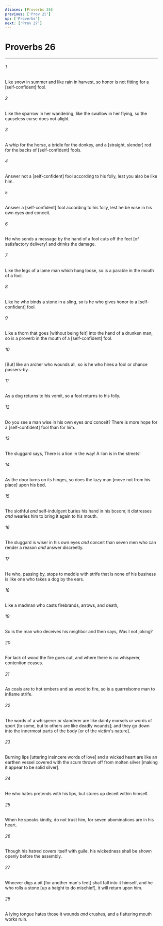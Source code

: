 ```yaml
---
Aliases: [Proverbs 26]
previous: ['Prov 25']
up: ['Proverbs']
next: ['Prov 27']
---
```

# Proverbs 26

***














###### 1 






Like snow in summer and like rain in harvest, so honor is not fitting for a [self-confident] fool. 













###### 2 






Like the sparrow in her wandering, like the swallow in her flying, so the causeless curse does not alight. 













###### 3 






A whip for the horse, a bridle for the donkey, and a [straight, slender] rod for the backs of [self-confident] fools. 













###### 4 






Answer not a [self-confident] fool according to his folly, lest you also be like him. 













###### 5 






Answer a [self-confident] fool according to his folly, lest he be wise in his own eyes _and_ conceit. 













###### 6 






He who sends a message by the hand of a fool cuts off the feet [of satisfactory delivery] and drinks the damage. 













###### 7 






Like the legs of a lame man which hang loose, so is a parable in the mouth of a fool. 













###### 8 






Like he who binds a stone in a sling, so is he who gives honor to a [self-confident] fool. 













###### 9 






Like a thorn that goes [without being felt] into the hand of a drunken man, so is a proverb in the mouth of a [self-confident] fool. 













###### 10 






[But] like an archer who wounds all, so is he who hires a fool or chance passers-by. 













###### 11 






As a dog returns to his vomit, so a fool returns to his folly. 













###### 12 






Do you see a man wise in his own eyes _and_ conceit? There is more hope for a [self-confident] fool than for him. 













###### 13 






The sluggard says, There is a lion in the way! A lion is in the streets! 













###### 14 






As the door turns on its hinges, so does the lazy man [move not from his place] upon his bed. 













###### 15 






The slothful _and_ self-indulgent buries his hand in his bosom; it distresses _and_ wearies him to bring it again to his mouth. 













###### 16 






The sluggard is wiser in his own eyes _and_ conceit than seven men who can render a reason _and_ answer discreetly. 













###### 17 






He who, passing by, stops to meddle with strife that is none of his business is like one who takes a dog by the ears. 













###### 18 






Like a madman who casts firebrands, arrows, and death, 













###### 19 






So is the man who deceives his neighbor and then says, Was I not joking? 













###### 20 






For lack of wood the fire goes out, and where there is no whisperer, contention ceases. 













###### 21 






As coals are to hot embers and as wood to fire, so is a quarrelsome man to inflame strife. 













###### 22 






The words of a whisperer _or_ slanderer are like dainty morsels _or_ words of sport [to some, but to others are like deadly wounds]; and they go down into the innermost parts of the body [or of the victim's nature]. 













###### 23 






Burning lips [uttering insincere words of love] and a wicked heart are like an earthen vessel covered with the scum thrown off from molten silver [making it appear to be solid silver]. 













###### 24 






He who hates pretends with his lips, but stores up deceit within himself. 













###### 25 






When he speaks kindly, do not trust him, for seven abominations are in his heart. 













###### 26 






Though his hatred covers itself with guile, his wickedness shall be shown openly before the assembly. 













###### 27 






Whoever digs a pit [for another man's feet] shall fall into it himself, and he who rolls a stone [up a height to do mischief], it will return upon him. 













###### 28 






A lying tongue hates those it wounds _and_ crushes, and a flattering mouth works ruin.
